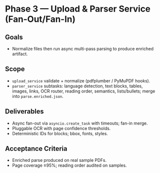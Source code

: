 # Phase 3 — Upload & Parser Service (Fan-Out/Fan-In)

## Goals
- Normalize files then run async multi-pass parsing to produce enriched artifact.

## Scope
- `upload_service` validate + normalize (pdfplumber / PyMuPDF hooks).
- `parser_service` subtasks: language detection, text blocks, tables, images, links, OCR router, reading order, semantics, lists/bullets; merge into `parse.enriched.json`.

## Deliverables
- Async fan-out via `asyncio.create_task` with timeouts; fan-in merge.
- Pluggable OCR with page confidence thresholds.
- Deterministic IDs for blocks; bbox, fonts, styles.

## Acceptance Criteria
- Enriched parse produced on real sample PDFs.
- Page coverage ≥95%; reading order audited on samples.
